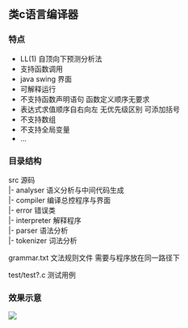 ## 类c语言编译器

### 特点

- LL(1) 自顶向下预测分析法
- 支持函数调用
- java swing 界面
- 可解释运行
- 不支持函数声明语句 函数定义顺序无要求
- 表达式求值顺序自右向左 无优先级区别 可添加括号
- 不支持数组
- 不支持全局变量
- ...

### 目录结构

src 源码  
    |- analyser 语义分析与中间代码生成  
    |- compiler 编译总控程序与界面  
    |- error 错误类  
    |- interpreter 解释程序  
    |- parser 语法分析  
    |- tokenizer 词法分析  

grammar.txt 文法规则文件 需要与程序放在同一路径下

test/test?.c 测试用例

### 效果示意
![](https://github.com/JL916/TinyCompiler/blob/master/resources/test.png)